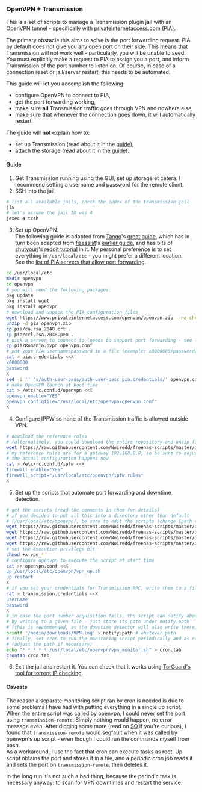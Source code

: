 ### OpenVPN + Transmission

This is a set of scripts to manage a Transmission plugin jail with an OpenVPN tunnel - specifically with [privateinternetaccess.com (PIA)](https://privateinternetaccess.com/).

The primary obstacle this aims to solve is the port forwarding request.
PIA by default does not give you any open port on their side.
This means that Transmission will not work well - particularly, you will be unable to seed.
You must explicitly make a request to PIA to assign you a port,
and inform Transmission of the port number to listen on.
Of course, in case of a connection reset or jail/server restart, this needs to be automated.

This guide will let you accomplish the following:
* configure OpenVPN to connect to PIA,
* get the port forwarding working,
* make sure **all** Transmission traffic goes through VPN and nowhere else,
* make sure that whenever the connection goes down, it will automatically restart.

The guide will **not** explain how to:
* set up Transmission (read about it in the [guide](http://doc.freenas.org/11/plugins.html#installing-plugins)),
* attach the storage (read about it in the [guide](http://doc.freenas.org/11/jails.html#add-storage)).

#### Guide

1. Get Transmission running using the GUI, set up storage et cetera.
I recommend setting a username and password for the remote client.
2. SSH into the jail.
```bash
# list all available jails, check the index of the transmission jail
jls
# let's assume the jail ID was 4
jexec 4 tcsh
```
3. Set up OpenVPN.  
The following guide is adapted from [Tango](https://forums.freenas.org/index.php?members/tango.44547/)'s [great guide](https://forums.freenas.org/index.php?threads/guide-setting-up-transmission-with-openvpn-and-pia.24566/), which has in turn been adapted from [fizassist](https://forums.freenas.org/index.php?members/fizassist.77752/)'s [earlier guide](https://forums.freenas.org/index.php?threads/guide-setting-up-transmission-with-openvpn-and-pia.24566/page-24#post-404858), and has bits of [shutyourj](https://www.reddit.com/user/shutyourj)'s [reddit tutorial](https://www.reddit.com/r/freenas/comments/41fhz3/configuration_guide_for_openvpn_and_ipfw_so_that/) in it.
My personal preference is to set everything in `/usr/local/etc` - you might prefer a different location.  
See the [list of PIA servers that allow port forwarding](https://www.privateinternetaccess.com/helpdesk/kb/articles/how-do-i-enable-port-forwarding-on-my-vpn).
```bash
cd /usr/local/etc
mkdir openvpn
cd openvpn
# you will need the following packages:
pkg update
pkg install wget
pkg install openvpn
# download and unpack the PIA configuration files
wget https://www.privateinternetaccess.com/openvpn/openvpn.zip --no-check-certificate
unzip -d pia openvpn.zip
cp pia/ca.rsa.2048.crt .
cp pia/crl.rsa.2048.pem .
# pick a server to connect to (needs to support port forwarding - see list above)
cp pia/Romania.ovpn openvpn.conf
# put your PIA username/password in a file (example: x0000000/password)
cat > pia.credentials <<X
x0000000
password
X
sed -i '' 's/auth-user-pass/auth-user-pass pia.credentials/' openvpn.conf
# make OpenVPN launch at boot time
cat > /etc/rc.conf.d/openvpn <<X
openvpn_enable="YES"
openvpn_configfile="/usr/local/etc/openvpn/openvpn.conf"
X
```
4. Configure IPFW so none of the Transmission traffic is allowed outside VPN.
```bash
# download the reference rules
# (alternatively, you could download the entire repository and unzip files)
wget https://raw.githubusercontent.com/Noiredd/freenas-scripts/master/openvpn/ipfw.rules
# my reference rules are for a gateway 192.168.0.0, so be sure to adjust for yours
# the actual configuration happens now
cat > /etc/rc.conf.d/ipfw <<X
firewall_enable="YES"
firewall_script="/usr/local/etc/openvpn/ipfw.rules"
X
```
5. Set up the scripts that automate port forwarding and downtime detection.
```bash
# get the scripts (read the comments in them for details)
# if you decided to put all this into a directory other than default
# (/usr/local/etc/openvpn), be sure to edit the scripts (change $path variable)
wget https://raw.githubusercontent.com/Noiredd/freenas-scripts/master/openvpn/vpn_up.sh
wget https://raw.githubusercontent.com/Noiredd/freenas-scripts/master/openvpn/vpn_request.sh
wget https://raw.githubusercontent.com/Noiredd/freenas-scripts/master/openvpn/vpn_monitor.sh
wget https://raw.githubusercontent.com/Noiredd/freenas-scripts/master/openvpn/vpn_log.sh
# set the execution privilege bit
chmod +x vpn_*
# configure openvpn to execute the script at start time
cat >> openvpn.conf <<X
up /usr/local/etc/openvpn/vpn_up.sh
up-restart
X
# if you set your credentials for Transmission RPC, write them to a file
cat > transmission.credentials <<X
username
password
X
# in case the port number acquisition fails, the script can notify about that
# by writing to a given file - just store its path under notify.path
# (this is recommended, as the downtime detector will also write there)
printf '/media/downloads/VPN.log' > notify.path # whatever path
# finally, set cron to run the monitoring script periodically and as root
# (adjust the path if necessary)
echo "* * * * * /usr/local/etc/openvpn/vpn_monitor.sh" > cron.tab
crontab cron.tab
```
6. Exit the jail and restart it.
You can check that it works using [TorGuard's tool for torrent IP checking](torguard.net/checkmytorrentipaddress.php).

#### Caveats
The reason a separate monitoring script ran by cron is needed is due to some problems I have had with putting everything in a single up script.
When the entire script was called by openvpn, I could never set the port using `transmission-remote`.
Simply nothing would happen, no error message even.
After digging some more (read on [SO](https://unix.stackexchange.com/q/447421/293652) if you're curious), I found that `transmission-remote` would segfault when it was called by openvpn's up script - even though I could run the commands myself from bash.  
As a workaround, I use the fact that cron can execute tasks as root.
Up script obtains the port and stores it in a file,
and a periodic cron job reads it and sets the port on `transmission-remote`, then deletes it.

In the long run it's not such a bad thing, because the periodic task is necessary anyway: to scan for VPN downtimes and restart the service.
